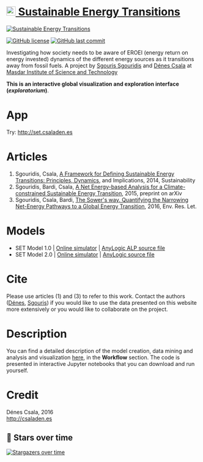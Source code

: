 
[<img src="favicon.png" alt="favicon" height=24 width=24 />  Sustainable Energy Transitions](http://set.csaladen.es/)
===
[![Sustainable Energy Transitions](twitter/twitter.gif "Sustainable Energy Transitions")](http://set.csaladen.es/)  

[![GitHub license](https://img.shields.io/badge/license-MIT-blue.svg)](https://github.com/csaladenes/sustainable-energy-transitions/blob/master/LICENSE)
[![GitHub last commit](https://img.shields.io/github/last-commit/csaladenes/sustainable-energy-transitions?label=last%20update)](https://github.com/csaladenes/sustainable-energy-transitions)

Investigating how society needs to be aware of EROEI (energy return on energy invested) dynamics of the different energy sources as it transitions away from fossil fuels.  A project by [Sgouris Sgouridis](http://www.ssgouridis.org/) and [Dénes Csala](http://www.csaladen.es/) at [Masdar Institute of Science and Technology](http://www.masdar.ac.ae/)
  
__This is an interactive global visualization and exploration interface (_exploratorium_)__.  
  
# App
Try: http://set.csaladen.es

# Articles
1. Sgouridis, Csala, [A Framework for Defining Sustainable Energy Transitions: Principles, Dynamics](http://www.mdpi.com/2071-1050/6/5/2601), and Implications, 2014, Sustainability
2. Sgouridis, Bardi, Csala, [A Net Energy-based Analysis for a Climate-constrained Sustainable Energy Transition](http://arxiv.org/abs/1503.06832), 2015, preprint on arXiv
3. Sgouridis, Csala, Bardi, [The Sower's way. Quantifying the Narrowing Net-Energy Pathways to a Global Energy Transition](http://iopscience.iop.org/article/10.1088/1748-9326/11/9/094009), 2016, Env. Res. Let.

# Models
- SET Model 1.0 | [Online simulator](http://set.csaladen.es/set.html) | [AnyLogic ALP source file](http://set.csaladen.es/models/set.zip)
- SET Model 2.0 | [Online simulator](http://set.csaladen.es/set2.html) | [AnyLogic source file](http://set.csaladen.es/models/set2.zip)

# Cite
Please use articles (1) and (3) to refer to this work. Contact the authors ([Dénes](d.csala@lancaster.ac.ae), [Sgouris](ssgouridis@masdar.ac.ae)) if you would like to use the data presented on this website more extensively or you would like to collaborate on the project.

# Description
You can find a detailed description of the model creation, data mining and analysis and visualization [here](http://set.csaladen.es/#&description), in the __Workflow__ section. The code is presented in interactive Jupyter notebooks that you can download and run yourself.

# Credit
Dénes Csala, 2016  
http://csaladen.es

## 💫 Stars over time
[![Stargazers over time](https://starchart.cc/csaladenes/sustainable-energy-transitions.svg?variant=adaptive)](https://starchart.cc/csaladenes/sustainable-energy-transitions)

